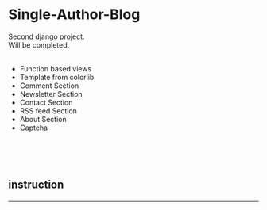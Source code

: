 # Single-Author-Blog
Second django project.<br>
Will be completed.<br>
<br>
- Function based views<br>
- Template from colorlib<br>
- Comment Section
- Newsletter Section
- Contact Section
- RSS feed Section
- About Section
- Captcha
<br>
<br>
<br>


## instruction <hr>
